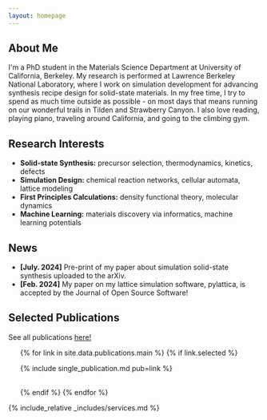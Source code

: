 ```yaml
---
layout: homepage
---
```


## About Me

I'm a PhD student in the Materials Science Department at University of California, Berkeley. My research is performed at Lawrence Berkeley National Laboratory, where I work on simulation development for advancing synthesis recipe design for solid-state materials. In my free time, I try to spend as much time outside as possible - on most days that means running on our wonderful trails in Tilden and Strawberry Canyon. I also love reading, playing piano, traveling around California, and going to the climbing gym.

## Research Interests

- **Solid-state Synthesis:** precursor selection, thermodynamics, kinetics, defects
- **Simulation Design:** chemical reaction networks, cellular automata, lattice modeling
- **First Principles Calculations:** density functional theory, molecular dynamics
- **Machine Learning:** materials discovery via informatics, machine learning potentials

## News

- **[July. 2024]** Pre-print of my paper about simulation solid-state synthesis uploaded to the arXiv.
- **[Feb. 2024]** My paper on my lattice simulation software, pylattica, is accepted by the Journal of Open Source Software!

<h2 id="publications">Selected Publications</h2>

<p>
See all publications <a href="/publications">here!</a>
</p>
<div class="publications">
<ol class="bibliography">

{% for link in site.data.publications.main %}
{% if link.selected %} 

{% include single_publication.md pub=link %}

<br>
{% endif %}
{% endfor %}

</ol>
</div>

{% include_relative _includes/services.md %}
